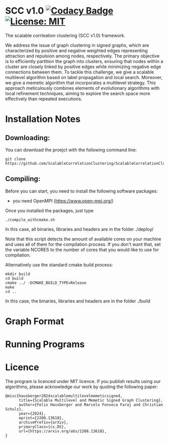 # SCC v1.0 [![Codacy Badge](https://app.codacy.com/project/badge/Grade/5a998310685742f588cca5b9002720b1)](https://app.codacy.com?utm_source=gh&utm_medium=referral&utm_content=&utm_campaign=Badge_grade) [![License: MIT](https://img.shields.io/badge/License-MIT-yellow.svg)](https://opensource.org/licenses/MIT)

The scalable corrleation clustering (SCC v1.0) framework.

We address the issue of graph clustering in signed graphs, which are characterized by positive and negative weighted edges representing attraction and repulsion among nodes, respectively. The primary objective is to efficiently partition the graph into clusters, ensuring that nodes within a cluster are closely linked by positive edges while minimizing negative edge connections between them. To tackle this challenge, we give a scalable multilevel algorithm based on label propagation and local search. Moreover, we give  a memetic algorithm that incorporates a multilevel strategy. This approach meticulously combines elements of evolutionary algorithms with local refinement techniques, aiming to explore the search space more effectively than repeated executions. 

Installation Notes
=====
## Downloading: 
You can download the proejct with the following command line:

```console
git clone https://github.com/ScalableCorrelationClustering/ScalableCorrelationClustering
```

## Compiling: 
Before you can start, you need to install the following software packages:

- you need OpenMPI (https://www.open-mpi.org/)

Once you installed the packages, just type 
```console
./compile_withcmake.sh 
```
In this case, all binaries, libraries and headers are in the folder ./deploy/ 

Note that this script detects the amount of available cores on your machine and uses all of them for the compilation process. If you don't want that, set the variable NCORES to the number of cores that you would like to use for compilation. 

Alternatively use the standard cmake build process:
```console 
mkdir build
cd build 
cmake ../ -DCMAKE_BUILD_TYPE=Release     
make 
cd ..
```
In this case, the binaries, libraries and headers are in the folder ./build

Graph Format
=====


Running Programs
=====

Licence
=====
The program is licenced under MIT licence.
If you publish results using our algorithms, please acknowledge our work by quoting the following paper:

```
@misc{hausberger2024scalablemultilevelmemeticsigned,
      title={Scalable Multilevel and Memetic Signed Graph Clustering}, 
      author={Felix Hausberger and Marcelo Fonseca Faraj and Christian Schulz},
      year={2024},
      eprint={2208.13618},
      archivePrefix={arXiv},
      primaryClass={cs.DS},
      url={https://arxiv.org/abs/2208.13618}, 
}
```


